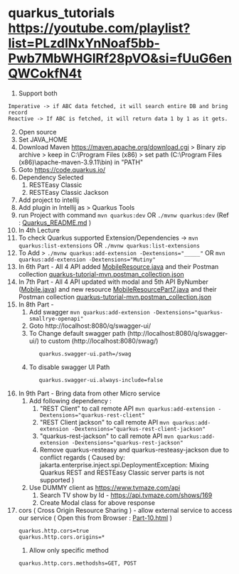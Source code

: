 # quarkus_tutorials https://youtube.com/playlist?list=PLzdlNxYnNoaf5bb-Pwb7MbWHGlRf28pVO&si=fUuG6enQWCokfN4t
1. Support both

```
Imperative -> if ABC data fetched, it will search entire DB and bring record
Reactive -> If ABC is fetched, it will return data 1 by 1 as it gets.
```

2. Open source
3.  Set JAVA_HOME
4.  Download Maven https://maven.apache.org/download.cgi > Binary zip archive >  keep in C:\Program Files (x86) >  set path (C:\Program Files (x86)\apache-maven-3.9.11\bin) in "PATH" 
5.  Goto https://code.quarkus.io/ 
6. Dependency Selected 
   1. RESTEasy Classic 
   2. RESTEasy Classic Jackson
7. Add project to intellij
8. Add plugin in Intellij as > Quarkus Tools
9. run Project with command ```mvn quarkus:dev``` OR  ```./mvnw quarkus:dev``` (Ref : [Quarkus_README.md](Quarkus_README.md) )
10. In 4th Lecture 
11. To check Quarkus supported Extension/Dependencies -> ```mvn quarkus:list-extensions``` OR ```./mvnw quarkus:list-extensions```
12. To Add  > ```./mvnw quarkus:add-extension -Dextensions="_____"``` OR ```mvn quarkus:add-extension -Dextensions="Mutiny"```
13. In 6th Part - All 4 API added [MobileResource.java](src/main/java/com/learn/resource/MobileResource.java) and their Postman collection [quarkus-tutorial-mvn.postman_collection.json](quarkus-tutorial-mvn.postman_collection.json)
14. In 7th Part - All 4 API updated with modal and 5th API ByNumber ([Mobile.java](src/main/java/com/learn/resource/Mobile.java)) and new resource [MobileResourcePart7.java](src/main/java/com/learn/resource/MobileResourcePart7.java) and their Postman collection [quarkus-tutorial-mvn.postman_collection.json](quarkus-tutorial-mvn.postman_collection.json)
15. In 8th Part -
    1. Add swagger ```mvn quarkus:add-extension -Dextensions="quarkus-smallrye-openapi"```
    2. Goto http://localhost:8080/q/swagger-ui/
    3. To Change default swagger path (http://localhost:8080/q/swagger-ui/) to custom (http://localhost:8080/swag/)
       ```properties
          quarkus.swagger-ui.path=/swag
       ```
    4. To disable swagger UI Path
       ```properties
          quarkus.swagger-ui.always-include=false
       ```
16. In 9th Part -  Bring data from other Micro service
    1. Add following dependency :
       1. "REST Client" to call remote API ```mvn quarkus:add-extension -Dextensions="quarkus-rest-client"```
       2. "REST Client jackson" to call remote API ```mvn quarkus:add-extension -Dextensions="quarkus-rest-client-jackson"```
       3. "quarkus-rest-jackson" to call remote API ```mvn quarkus:add-extension -Dextensions="quarkus-rest-jackson"```
       4. Remove quarkus-resteasy and quarkus-resteasy-jackson due to conflict regards ( Caused by: jakarta.enterprise.inject.spi.DeploymentException: Mixing Quarkus REST and RESTEasy Classic server parts is not supported )
    2. Use DUMMY client as https://www.tvmaze.com/api
       1. Search TV show by Id - https://api.tvmaze.com/shows/169 
       2. Create Modal class for above response
17. cors ( Cross Origin Resource Sharing ) - allow external service to access our service ( Open  this from Browser : [Part-10.html](Part-10.html) )
    ```properties
    quarkus.http.cors=true
    quarkus.http.cors.origins=*
    ```
    1. Allow only specific method 
    ```properties
    quarkus.http.cors.methodshs=GET, POST
    ```
    